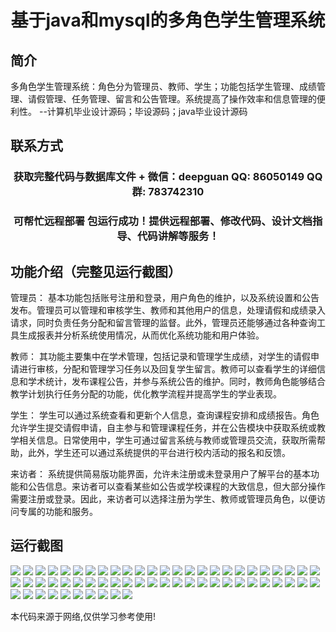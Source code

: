 <p><h1 align="center">基于java和mysql的多角色学生管理系统</h1></p>

## 简介
多角色学生管理系统：角色分为管理员、教师、学生；功能包括学生管理、成绩管理、请假管理、任务管理、留言和公告管理。系统提高了操作效率和信息管理的便利性。    --计算机毕业设计源码；毕设源码；java毕业设计源码


## 联系方式
<p><h3 align="center">获取完整代码与数据库文件 + 微信：deepguan QQ: 86050149 QQ群: 783742310</h3></p>
<p><h3 align="center">可帮忙远程部署 包运行成功！提供远程部署、修改代码、设计文档指导、代码讲解等服务！</h3></p>

## 功能介绍（完整见运行截图）
管理员： 基本功能包括账号注册和登录，用户角色的维护，以及系统设置和公告发布。管理员可以管理和审核学生、教师和其他用户的信息，处理请假和成绩录入请求，同时负责任务分配和留言管理的监督。此外，管理员还能够通过各种查询工具生成报表并分析系统使用情况，从而优化系统功能和用户体验。

教师： 其功能主要集中在学术管理，包括记录和管理学生成绩，对学生的请假申请进行审核，分配和管理学习任务以及回复学生留言。教师可以查看学生的详细信息和学术统计，发布课程公告，并参与系统公告的维护。同时，教师角色能够结合教学计划执行任务分配的功能，优化教学流程并提高学生的学业表现。

学生： 学生可以通过系统查看和更新个人信息，查询课程安排和成绩报告。角色允许学生提交请假申请，自主参与和管理课程任务，并在公告模块中获取系统或教学相关信息。日常使用中，学生可通过留言系统与教师或管理员交流，获取所需帮助，此外，学生还可以通过系统提供的平台进行校内活动的报名和反馈。

来访者： 系统提供简易版功能界面，允许未注册或未登录用户了解平台的基本功能和公告信息。来访者可以查看某些如公告或学校课程的大致信息，但大部分操作需要注册或登录。因此，来访者可以选择注册为学生、教师或管理员角色，以便访问专属的功能和服务。


## 运行截图
![](https://bs-1329754181.cos.ap-shanghai.myqcloud.com/ssm/MultiRoleStudentManagementSystem/img/001.jpg)
![](https://bs-1329754181.cos.ap-shanghai.myqcloud.com/ssm/MultiRoleStudentManagementSystem/img/002.jpg)
![](https://bs-1329754181.cos.ap-shanghai.myqcloud.com/ssm/MultiRoleStudentManagementSystem/img/003.jpg)
![](https://bs-1329754181.cos.ap-shanghai.myqcloud.com/ssm/MultiRoleStudentManagementSystem/img/004.jpg)
![](https://bs-1329754181.cos.ap-shanghai.myqcloud.com/ssm/MultiRoleStudentManagementSystem/img/005.jpg)
![](https://bs-1329754181.cos.ap-shanghai.myqcloud.com/ssm/MultiRoleStudentManagementSystem/img/006.jpg)
![](https://bs-1329754181.cos.ap-shanghai.myqcloud.com/ssm/MultiRoleStudentManagementSystem/img/007.jpg)
![](https://bs-1329754181.cos.ap-shanghai.myqcloud.com/ssm/MultiRoleStudentManagementSystem/img/008.jpg)
![](https://bs-1329754181.cos.ap-shanghai.myqcloud.com/ssm/MultiRoleStudentManagementSystem/img/009.jpg)
![](https://bs-1329754181.cos.ap-shanghai.myqcloud.com/ssm/MultiRoleStudentManagementSystem/img/010.jpg)
![](https://bs-1329754181.cos.ap-shanghai.myqcloud.com/ssm/MultiRoleStudentManagementSystem/img/011.jpg)
![](https://bs-1329754181.cos.ap-shanghai.myqcloud.com/ssm/MultiRoleStudentManagementSystem/img/012.jpg)
![](https://bs-1329754181.cos.ap-shanghai.myqcloud.com/ssm/MultiRoleStudentManagementSystem/img/013.jpg)
![](https://bs-1329754181.cos.ap-shanghai.myqcloud.com/ssm/MultiRoleStudentManagementSystem/img/014.jpg)
![](https://bs-1329754181.cos.ap-shanghai.myqcloud.com/ssm/MultiRoleStudentManagementSystem/img/015.jpg)
![](https://bs-1329754181.cos.ap-shanghai.myqcloud.com/ssm/MultiRoleStudentManagementSystem/img/016.jpg)
![](https://bs-1329754181.cos.ap-shanghai.myqcloud.com/ssm/MultiRoleStudentManagementSystem/img/017.jpg)
![](https://bs-1329754181.cos.ap-shanghai.myqcloud.com/ssm/MultiRoleStudentManagementSystem/img/018.jpg)
![](https://bs-1329754181.cos.ap-shanghai.myqcloud.com/ssm/MultiRoleStudentManagementSystem/img/019.jpg)
![](https://bs-1329754181.cos.ap-shanghai.myqcloud.com/ssm/MultiRoleStudentManagementSystem/img/020.jpg)
![](https://bs-1329754181.cos.ap-shanghai.myqcloud.com/ssm/MultiRoleStudentManagementSystem/img/021.jpg)
![](https://bs-1329754181.cos.ap-shanghai.myqcloud.com/ssm/MultiRoleStudentManagementSystem/img/022.jpg)
![](https://bs-1329754181.cos.ap-shanghai.myqcloud.com/ssm/MultiRoleStudentManagementSystem/img/023.jpg)
![](https://bs-1329754181.cos.ap-shanghai.myqcloud.com/ssm/MultiRoleStudentManagementSystem/img/024.jpg)
![](https://bs-1329754181.cos.ap-shanghai.myqcloud.com/ssm/MultiRoleStudentManagementSystem/img/025.jpg)
![](https://bs-1329754181.cos.ap-shanghai.myqcloud.com/ssm/MultiRoleStudentManagementSystem/img/026.jpg)
![](https://bs-1329754181.cos.ap-shanghai.myqcloud.com/ssm/MultiRoleStudentManagementSystem/img/027.jpg)
![](https://bs-1329754181.cos.ap-shanghai.myqcloud.com/ssm/MultiRoleStudentManagementSystem/img/028.jpg)
![](https://bs-1329754181.cos.ap-shanghai.myqcloud.com/ssm/MultiRoleStudentManagementSystem/img/029.jpg)
![](https://bs-1329754181.cos.ap-shanghai.myqcloud.com/ssm/MultiRoleStudentManagementSystem/img/030.jpg)
![](https://bs-1329754181.cos.ap-shanghai.myqcloud.com/ssm/MultiRoleStudentManagementSystem/img/031.jpg)
![](https://bs-1329754181.cos.ap-shanghai.myqcloud.com/ssm/MultiRoleStudentManagementSystem/img/032.jpg)
![](https://bs-1329754181.cos.ap-shanghai.myqcloud.com/ssm/MultiRoleStudentManagementSystem/img/033.jpg)
![](https://bs-1329754181.cos.ap-shanghai.myqcloud.com/ssm/MultiRoleStudentManagementSystem/img/034.jpg)
![](https://bs-1329754181.cos.ap-shanghai.myqcloud.com/ssm/MultiRoleStudentManagementSystem/img/035.jpg)
![](https://bs-1329754181.cos.ap-shanghai.myqcloud.com/ssm/MultiRoleStudentManagementSystem/img/036.jpg)
![](https://bs-1329754181.cos.ap-shanghai.myqcloud.com/ssm/MultiRoleStudentManagementSystem/img/037.jpg)
![](https://bs-1329754181.cos.ap-shanghai.myqcloud.com/ssm/MultiRoleStudentManagementSystem/img/038.jpg)
![](https://bs-1329754181.cos.ap-shanghai.myqcloud.com/ssm/MultiRoleStudentManagementSystem/img/039.jpg)
![](https://bs-1329754181.cos.ap-shanghai.myqcloud.com/ssm/MultiRoleStudentManagementSystem/img/040.jpg)
![](https://bs-1329754181.cos.ap-shanghai.myqcloud.com/ssm/MultiRoleStudentManagementSystem/img/041.jpg)
![](https://bs-1329754181.cos.ap-shanghai.myqcloud.com/ssm/MultiRoleStudentManagementSystem/img/042.jpg)
![](https://bs-1329754181.cos.ap-shanghai.myqcloud.com/ssm/MultiRoleStudentManagementSystem/img/043.jpg)
![](https://bs-1329754181.cos.ap-shanghai.myqcloud.com/ssm/MultiRoleStudentManagementSystem/img/044.jpg)
![](https://bs-1329754181.cos.ap-shanghai.myqcloud.com/ssm/MultiRoleStudentManagementSystem/img/045.jpg)
![](https://bs-1329754181.cos.ap-shanghai.myqcloud.com/ssm/MultiRoleStudentManagementSystem/img/046.jpg)
![](https://bs-1329754181.cos.ap-shanghai.myqcloud.com/ssm/MultiRoleStudentManagementSystem/img/047.jpg)
![](https://bs-1329754181.cos.ap-shanghai.myqcloud.com/ssm/MultiRoleStudentManagementSystem/img/048.jpg)
![](https://bs-1329754181.cos.ap-shanghai.myqcloud.com/ssm/MultiRoleStudentManagementSystem/img/049.jpg)
![](https://bs-1329754181.cos.ap-shanghai.myqcloud.com/ssm/MultiRoleStudentManagementSystem/img/050.jpg)
![](https://bs-1329754181.cos.ap-shanghai.myqcloud.com/ssm/MultiRoleStudentManagementSystem/img/051.jpg)
![](https://bs-1329754181.cos.ap-shanghai.myqcloud.com/ssm/MultiRoleStudentManagementSystem/img/052.jpg)
![](https://bs-1329754181.cos.ap-shanghai.myqcloud.com/ssm/MultiRoleStudentManagementSystem/img/053.jpg)
![](https://bs-1329754181.cos.ap-shanghai.myqcloud.com/ssm/MultiRoleStudentManagementSystem/img/054.jpg)
![](https://bs-1329754181.cos.ap-shanghai.myqcloud.com/ssm/MultiRoleStudentManagementSystem/img/055.jpg)
![](https://bs-1329754181.cos.ap-shanghai.myqcloud.com/ssm/MultiRoleStudentManagementSystem/img/056.jpg)
![](https://bs-1329754181.cos.ap-shanghai.myqcloud.com/ssm/MultiRoleStudentManagementSystem/img/057.jpg)
![](https://bs-1329754181.cos.ap-shanghai.myqcloud.com/ssm/MultiRoleStudentManagementSystem/img/058.jpg)
![](https://bs-1329754181.cos.ap-shanghai.myqcloud.com/ssm/MultiRoleStudentManagementSystem/img/059.jpg)
![](https://bs-1329754181.cos.ap-shanghai.myqcloud.com/ssm/MultiRoleStudentManagementSystem/img/060.jpg)

<p>本代码来源于网络,仅供学习参考使用!</p>
